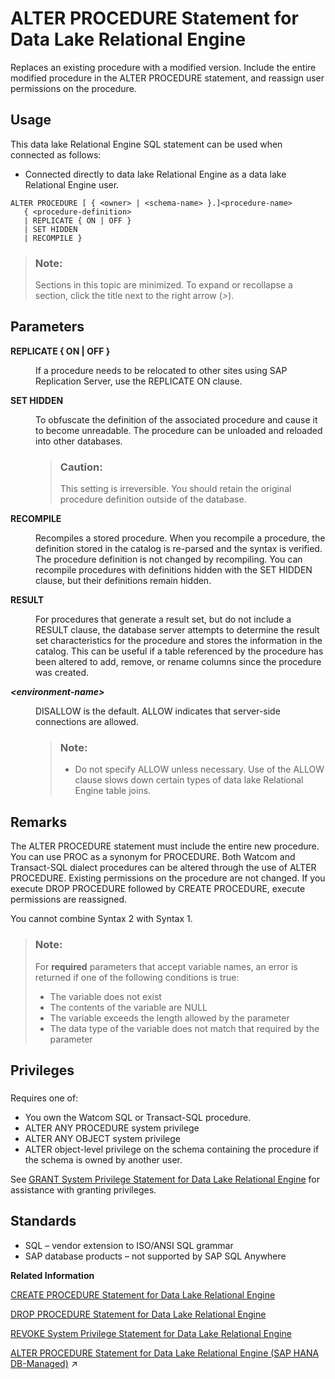 <!-- loioa612e25a84f210158dbcdec111da3e96 -->

# ALTER PROCEDURE Statement for Data Lake Relational Engine

Replaces an existing procedure with a modified version. Include the entire modified procedure in the ALTER PROCEDURE statement, and reassign user permissions on the procedure.



<a name="loioa612e25a84f210158dbcdec111da3e96__section_azh_5fj_znb"/>

## Usage

This data lake Relational Engine SQL statement can be used when connected as follows:

-   Connected directly to data lake Relational Engine as a data lake Relational Engine user.



```
ALTER PROCEDURE [ { <owner> | <schema-name> }.]<procedure-name> 
   { <procedure-definition>
   | REPLICATE { ON | OFF }
   | SET HIDDEN
   | RECOMPILE }
```



> ### Note:  
> Sections in this topic are minimized. To expand or recollapse a section, click the title next to the right arrow \(*\>*\).



<a name="loioa612e25a84f210158dbcdec111da3e96__alter_proc_parameters1"/>

## Parameters


<dl>
<dt><b>

REPLICATE \{ ON | OFF \}

</b></dt>
<dd>

If a procedure needs to be relocated to other sites using SAP Replication Server, use the REPLICATE ON clause.



</dd><dt><b>

SET HIDDEN

</b></dt>
<dd>

To obfuscate the definition of the associated procedure and cause it to become unreadable. The procedure can be unloaded and reloaded into other databases.

> ### Caution:  
> This setting is irreversible. You should retain the original procedure definition outside of the database.



</dd><dt><b>

RECOMPILE

</b></dt>
<dd>

Recompiles a stored procedure. When you recompile a procedure, the definition stored in the catalog is re-parsed and the syntax is verified. The procedure definition is not changed by recompiling. You can recompile procedures with definitions hidden with the SET HIDDEN clause, but their definitions remain hidden.



</dd><dt><b>

RESULT

</b></dt>
<dd>

For procedures that generate a result set, but do not include a RESULT clause, the database server attempts to determine the result set characteristics for the procedure and stores the information in the catalog. This can be useful if a table referenced by the procedure has been altered to add, remove, or rename columns since the procedure was created.



</dd><dt><b>

*<environment-name\>*

</b></dt>
<dd>

DISALLOW is the default. ALLOW indicates that server-side connections are allowed.

> ### Note:  
> -   Do not specify ALLOW unless necessary. Use of the ALLOW clause slows down certain types of data lake Relational Engine table joins.



</dd>
</dl>



<a name="loioa612e25a84f210158dbcdec111da3e96__alter_proc_remarks1"/>

## Remarks

The ALTER PROCEDURE statement must include the entire new procedure. You can use PROC as a synonym for PROCEDURE. Both Watcom and Transact-SQL dialect procedures can be altered through the use of ALTER PROCEDURE. Existing permissions on the procedure are not changed. If you execute DROP PROCEDURE followed by CREATE PROCEDURE, execute permissions are reassigned.

You cannot combine Syntax 2 with Syntax 1.

> ### Note:  
> For **required** parameters that accept variable names, an error is returned if one of the following conditions is true:
> 
> -   The variable does not exist
> -   The contents of the variable are NULL
> -   The variable exceeds the length allowed by the parameter
> -   The data type of the variable does not match that required by the parameter



<a name="loioa612e25a84f210158dbcdec111da3e96__alter_proc_priv1"/>

## Privileges



### 

Requires one of:

-   You own the Watcom SQL or Transact-SQL procedure.
-   ALTER ANY PROCEDURE system privilege
-   ALTER ANY OBJECT system privilege
-   ALTER object-level privilege on the schema containing the procedure if the schema is owned by another user.

See [GRANT System Privilege Statement for Data Lake Relational Engine](grant-system-privilege-statement-for-data-lake-relational-engine-a3dfcb0.md) for assistance with granting privileges.



<a name="loioa612e25a84f210158dbcdec111da3e96__alter_proc_standards1"/>

## Standards

-   SQL – vendor extension to ISO/ANSI SQL grammar
-   SAP database products – not supported by SAP SQL Anywhere

**Related Information**  


[CREATE PROCEDURE Statement for Data Lake Relational Engine](create-procedure-statement-for-data-lake-relational-engine-a6185b2.md "Creates a new user-defined SQL procedure in the database.")

[DROP PROCEDURE Statement for Data Lake Relational Engine](drop-procedure-statement-for-data-lake-relational-engine-bf9d790.md "Removes a user-defined procedure from the database.")

[REVOKE System Privilege Statement for Data Lake Relational Engine](revoke-system-privilege-statement-for-data-lake-relational-engine-a3eadda.md "Removes specific system privileges from specific users and the right to administer the privilege.")

[ALTER PROCEDURE Statement for Data Lake Relational Engine (SAP HANA DB-Managed)](https://help.sap.com/viewer/a898e08b84f21015969fa437e89860c8/2024_3_QRC/en-US/96adbf340029431f89eac847e1068eac.html "Replaces an existing procedure with a modified version. Include the entire modified procedure in the ALTER PROCEDURE statement, and reassign user permissions on the procedure.") :arrow_upper_right:

